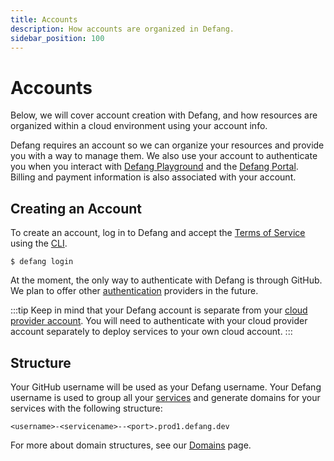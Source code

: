 ```yaml
---
title: Accounts
description: How accounts are organized in Defang.
sidebar_position: 100
---
```


# Accounts

Below, we will cover account creation with Defang, and how resources are organized within a cloud environment using your account info.

Defang requires an account so we can organize your resources and provide you with a way to manage them. We also use your account to authenticate you when you interact with [Defang Playground](./defang-playground.md) and the [Defang Portal](./portal.md). Billing and payment information is also associated with your account.

## Creating an Account

To create an account, log in to Defang and accept the [Terms of Service](https://defang.io/policies/terms-service/) using the [CLI](/docs/concepts/authentication.md).

```
$ defang login
```

At the moment, the only way to authenticate with Defang is through GitHub. We plan to offer other [authentication](/docs/concepts/authentication.md) providers in the future.

:::tip
Keep in mind that your Defang account is separate from your [cloud provider account](./defang-byoc.md). You will need to authenticate with your cloud provider account separately to deploy services to your own cloud account.
:::

## Structure

Your GitHub username will be used as your Defang username. Your Defang username is used to group all your [services](/docs/concepts/services) and generate domains for your services with the following structure:

```
<username>-<servicename>--<port>.prod1.defang.dev
```

For more about domain structures, see our [Domains](/docs/concepts/domains#structure) page.
